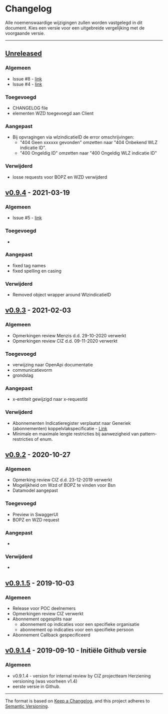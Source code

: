 # Changelog
Alle noemenswaardige wijzigingen zullen worden vastgelegd in dit document. 
Kies een versie voor een uitgebreide vergelijking met de voorgaande versie.

---
## [Unreleased]
### Algemeen
- Issue #8 - [link](https://github.com/iStandaarden/iWlz-indicatie/issues/8)
- Issue #4 - [link](https://github.com/iStandaarden/iWlz-indicatie/issues/4)

### Toegevoegd 
- CHANGELOG file
- elementen WZD toegevoegd aan Client

### Aangepast
- Bij opvragingen via wlzindicatieID de error omschrijvingen:
    - "404 Geen xxxxxx gevonden" omzetten naar "404 Onbekend WLZ indicatie ID".
    - "400 Ongeldig ID" omzetten naar "400 Ongeldig WLZ indicatie ID"

### Verwijderd
- losse requests voor BOPZ en WZD verwijderd

## [v0.9.4] - 2021-03-19
### Algemeen
- Issue #5 - [link](https://github.com/iStandaarden/iWlz-indicatie/issues/5)

### Toegevoegd 
- 

### Aangepast
- fixed tag names
- fixed spelling en casing 

### Verwijderd
- Removed object wrapper around WlzindicatieID

## [v0.9.3] - 2021-02-03
### Algemeen
- Opmerkingen review Menzis d.d. 29-10-2020 verwerkt
- Opmerkingen review CIZ d.d. 09-11-2020 verwerkt

### Toegevoegd
- verwijzing naar OpenApi documentatie
- communicatievorm
- grondslag

### Aangepast
- x-entiteit gewijzigd naar x-requestId

### Verwijderd
- Abonnementen Indicatieregister verplaatst naar Generiek (abonnementen) koppelvlakspecificatie - [Link](https://github.com/iStandaarden/iWlz-generiek)
- Minimale en maximale lengte restricties bij aanwezigheid van pattern-restricties of enum.

## [v0.9.2] - 2020-10-27
### Algemeen
- Opmerking review CIZ d.d. 23-12-2019 verwerkt
- Mogelijkheid om Wzd of BOPZ te vinden voor Bsn
- Datamodel aangepast

### Toegevoegd
- Preview in SwaggerUI
- BOPZ en WZD request

### Aangepast
- 

### Verwijderd
- 

## [v0.9.1.5] - 2019-10-03
### Algemeen
- Release voor POC deelnemers
- Opmerkingen review CIZ verwerkt
- Abonnement opgesplits naar 
    - abonnement op indicaties voor een specifieke organisatie
    - abonnement op indicaties voor een specifieke persoon
- Abonnement Callback gespecificeerd 

## [v0.9.1.4] - 2019-09-10 - Initiële Github versie
### Algemeen
- v0.9.1.4 - version for internal review by CIZ projectteam
Herziening versioning (was voorheen v1.4)
- eerste versie in Github. 

[unreleased]: https://github.com/iStandaarden/iWlz-indicatie/compare/main...wzd_bopz_cleanup
[v0.9.4]: https://github.com/iStandaarden/iWlz-indicatie/compare/v0.9.3...v0.9.4
[v0.9.3]: https://github.com/iStandaarden/iWlz-indicatie/compare/v0.9.2...v0.9.3
[v0.9.2]: https://github.com/iStandaarden/iWlz-indicatie/compare/v0.9.1.5...v0.9.2
[v0.9.1.5]: https://github.com/iStandaarden/iWlz-indicatie/compare/v0.9.1.4...v0.9.1.5
[v0.9.1.4]: https://github.com/iStandaarden/iWlz-indicatie/releases/tag/v0.9.1.4

---
The format is based on [Keep a Changelog](https://keepachangelog.com/en/1.0.0/),
and this project adheres to [Semantic Versioning](https://semver.org/spec/v2.0.0.html).